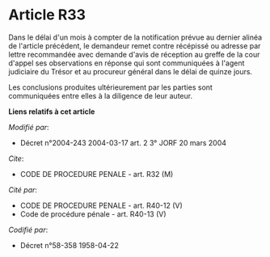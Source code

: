 # Article R33

Dans le délai d'un mois à compter de la notification prévue au dernier alinéa de l'article précédent, le demandeur remet
contre récépissé ou adresse par lettre recommandée avec demande d'avis de réception au greffe de la cour d'appel ses
observations en réponse qui sont communiquées à l'agent judiciaire du Trésor et au procureur général dans le délai de quinze
jours.

Les conclusions produites ultérieurement par les parties sont communiquées entre elles à la diligence de leur auteur.

**Liens relatifs à cet article**

_Modifié par_:

  - Décret n°2004-243 2004-03-17 art. 2 3° JORF 20 mars 2004

_Cite_:

  - CODE DE PROCEDURE PENALE - art. R32 (M)

_Cité par_:

  - CODE DE PROCEDURE PENALE - art. R40-12 (V)
  - Code de procédure pénale - art. R40-13 (V)

_Codifié par_:

  - Décret n°58-358 1958-04-22

